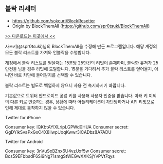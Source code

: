 
## 블락 리세터
  * https://github.com/sokcuri/BlockResetter
  * Origin by BlockThemAll (https://github.com/spr0tsuki/BlockThemAll)
  
[>> 다운로드는 이곳에서 <<](https://github.com/sokcuri/BlockResetter/releases)

사츠키(@spr0tsuki)님의 BlockThemAll을 수정해 만든 프로그램입니다.
해당 계정의 모든 블락 리스트를 가져와 언블락을 수행합니다.

계정에서 블락 리스트를 얻을때는 15분당 25만건의 리밋이 존재하며, 블락한 유저가 25만건을 넘을 경우 리밋에 도달합니다.
15분을 기다려서 추가 블락 리스트를 얻어올지, 아니면 바로 차단에 들어갈지를 선택할 수 있습니다.

블락 리스트는 별도로 백업하지 않으니 사용 전 숙지하시기 바랍니다.

기본값으로 트위터 안드로이드 공앱 키를 사용해 사용자 인증을 받습니다.
아래 키 이외의 다른 키로 인증하는 경우, 상황에 따라 어플리케이션이 차단당하거나 API 리밋으로 인해 제대로 동작하지 않을 수 있습니다.

Twitter for iPhone

Consumer key: IQKbtAYlXLripLGPWd0HUA
Consumer secret: GgDYlkSvaPxGxC4X8liwpUoqKwwr3lCADbz8A7ADU

Twitter for Android

Consumer key: 3nVuSoBZnx6U4vzUxf5w
Consumer secret: Bcs59EFbbsdF6Sl9Ng71smgStWEGwXXKSjYvPVt7qys

